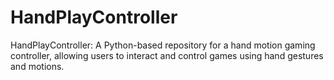 # HandPlayController
HandPlayController: A Python-based repository for a hand motion gaming controller, allowing users to interact and control games using hand gestures and motions.
